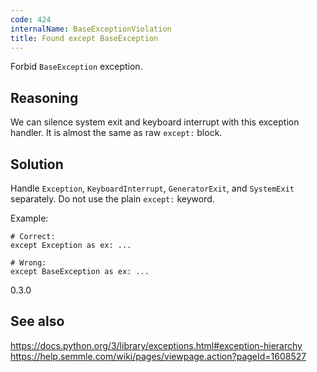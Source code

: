 ```yaml
---
code: 424
internalName: BaseExceptionViolation
title: Found except BaseException
---
```


Forbid `BaseException` exception.

## Reasoning
We can silence system exit and keyboard interrupt with this
exception handler. It is almost the same as raw `except:` block.

## Solution
Handle `Exception`, `KeyboardInterrupt`, `GeneratorExit`, and
`SystemExit` separately. Do not use the plain `except:` keyword.

Example:

    # Correct:
    except Exception as ex: ...
    
    # Wrong:
    except BaseException as ex: ...

<div class="versionadded">

0.3.0

</div>

## See also
<https://docs.python.org/3/library/exceptions.html#exception-hierarchy>
<https://help.semmle.com/wiki/pages/viewpage.action?pageId=1608527>